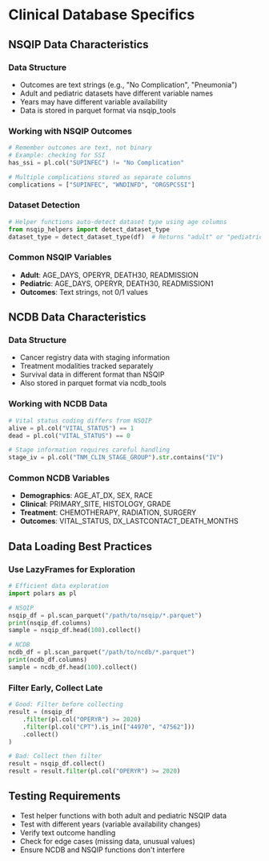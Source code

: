 # Clinical Database Specifics

## NSQIP Data Characteristics

### Data Structure
- Outcomes are text strings (e.g., "No Complication", "Pneumonia")
- Adult and pediatric datasets have different variable names
- Years may have different variable availability
- Data is stored in parquet format via nsqip_tools

### Working with NSQIP Outcomes
```python
# Remember outcomes are text, not binary
# Example: checking for SSI
has_ssi = pl.col("SUPINFEC") != "No Complication"

# Multiple complications stored as separate columns
complications = ["SUPINFEC", "WNDINFD", "ORGSPCSSI"]
```

### Dataset Detection
```python
# Helper functions auto-detect dataset type using age columns
from nsqip_helpers import detect_dataset_type
dataset_type = detect_dataset_type(df)  # Returns "adult" or "pediatric"
```

### Common NSQIP Variables
- **Adult**: AGE_DAYS, OPERYR, DEATH30, READMISSION
- **Pediatric**: AGE_DAYS, OPERYR, DEATH30, READMISSION1
- **Outcomes**: Text strings, not 0/1 values

## NCDB Data Characteristics

### Data Structure
- Cancer registry data with staging information
- Treatment modalities tracked separately
- Survival data in different format than NSQIP
- Also stored in parquet format via ncdb_tools

### Working with NCDB Data
```python
# Vital status coding differs from NSQIP
alive = pl.col("VITAL_STATUS") == 1
dead = pl.col("VITAL_STATUS") == 0

# Stage information requires careful handling
stage_iv = pl.col("TNM_CLIN_STAGE_GROUP").str.contains("IV")
```

### Common NCDB Variables
- **Demographics**: AGE_AT_DX, SEX, RACE
- **Clinical**: PRIMARY_SITE, HISTOLOGY, GRADE
- **Treatment**: CHEMOTHERAPY, RADIATION, SURGERY
- **Outcomes**: VITAL_STATUS, DX_LASTCONTACT_DEATH_MONTHS

## Data Loading Best Practices

### Use LazyFrames for Exploration
```python
# Efficient data exploration
import polars as pl

# NSQIP
nsqip_df = pl.scan_parquet("/path/to/nsqip/*.parquet")
print(nsqip_df.columns)
sample = nsqip_df.head(100).collect()

# NCDB
ncdb_df = pl.scan_parquet("/path/to/ncdb/*.parquet")
print(ncdb_df.columns)
sample = ncdb_df.head(100).collect()
```

### Filter Early, Collect Late
```python
# Good: Filter before collecting
result = (nsqip_df
    .filter(pl.col("OPERYR") >= 2020)
    .filter(pl.col("CPT").is_in(["44970", "47562"]))
    .collect()
)

# Bad: Collect then filter
result = nsqip_df.collect()
result = result.filter(pl.col("OPERYR") >= 2020)
```

## Testing Requirements
- Test helper functions with both adult and pediatric NSQIP data
- Test with different years (variable availability changes)
- Verify text outcome handling
- Check for edge cases (missing data, unusual values)
- Ensure NCDB and NSQIP functions don't interfere